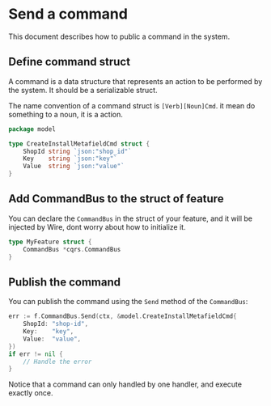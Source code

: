 # Send a command

This document describes how to public a command in the system.

## Define command struct

A command is a data structure that represents an action to be performed by the system. It should be a serializable struct.

The name convention of a command struct is `[Verb][Noun]Cmd`. it mean do something to a noun, it is a action.

```go
package model

type CreateInstallMetafieldCmd struct {
	ShopId string `json:"shop_id"`
	Key    string `json:"key"`
	Value  string `json:"value"`
}
```

## Add CommandBus to the struct of feature

You can declare the `CommandBus` in the struct of your feature, and it will be injected by Wire, dont worry about how to initialize it.

```go
type MyFeature struct {
	CommandBus *cqrs.CommandBus
}
```

## Publish the command

You can publish the command using the `Send` method of the `CommandBus`:

```go
err := f.CommandBus.Send(ctx, &model.CreateInstallMetafieldCmd{
	ShopId: "shop-id",
	Key:    "key",
	Value:  "value",
})
if err != nil {
	// Handle the error
}
```

Notice that a command can only handled by one handler, and execute exactly once.